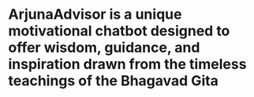 # ArjunaAdvisor is a unique motivational chatbot designed to offer wisdom, guidance, and inspiration drawn from the timeless teachings of the Bhagavad Gita
